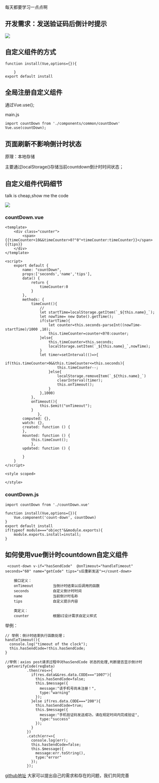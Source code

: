 每天都要学习一点点啊
## 开发需求：发送验证码后倒计时提示

![](https://user-gold-cdn.xitu.io/2019/5/23/16ae28a91c1dc368?w=340&h=290&f=png&s=11453)

## 自定义组件的方式

    function install(Vue,options={}){
         
        }
    export default install
## 全局注册自定义组件

通过Vue.use();

main.js
    
    import countDown from './components/common/countDown'
    Vue.use(countDown);
## 页面刷新不影响倒计时状态
 原理：本地存储
 
 主要通过localStorage()存储当前countdown倒计时时间状态；
 
## 自定义组件代码细节

talk is cheap,show me the code

![](https://user-gold-cdn.xitu.io/2019/5/23/16ae278eb389d333?w=939&h=299&f=png&s=17059)

### countDown.vue
    
    <template>
        <div class="counter">
            <span>{{timeCounter<10&&timeCounter>0?"0"+timeCounter:timeCounter}}</span>{{tips}}
        </div>
    </template>
    
    <script>
        export default {
            name: "countDown",
            props:['seconds','name','tips'],
            data() {
                return {
                    timeCounter:0
                }
            },
            methods: {
                timeCount(){
                    //
                    let startTime=localStorage.getItem(`_${this.name}_`);
                    let nowTime= new Date().getTime();
                    if(startTime){
                        let counter=this.seconds-parseInt((nowTime-startTime)/1000 ,10);
                        this.timeCounter=counter<0?0:counter;
                    }else{
                        this.timeCounter=this.seconds;
                        localStorage.setItem(`_${this.name}_`,nowTime);
                    }
                    let timer=setInterval(()=>{
                        if(this.timeCounter>0&&this.timeCounter<=this.seconds){
                            this.timeCounter--;
                        }else{
                            localStorage.removeItem(`_${this.name}_`)
                            clearInterval(timer);
                            this.onTimeout();
                        }
                    },1000)
                },
                onTimeout(){
                    this.$emit("onTimeout");
                }
                   },
            computed: {},
            watch: {},
            created: function () {
            },
            mounted: function () {
                this.timeCount();
                },
            updated: function () {
    
            }
        }
    </script>
    
    <style scoped>
    
    </style>
    
### countDown.js

    import countDown from './countDown.vue'

    function install(Vue,options={}){
        Vue.component('count-down', countDown)
    }
    export default install
    if(typeof module==="object"&&module.exports){
        module.exports.install=install;
    }
    
## 如何使用vue倒计时countdown自定义组件

     <count-down v-if="hasSendCode"  @onTimeout="handleTimeout" seconds="60" name="getCode" tips="s后重新发送"></count-down>
        
        接口定义：
        onTimeout         当倒计时结束以后调用的函数
        seconds           自定义倒计时时间
        name              当前倒计时名称
        tips              自定义提示内容
        
        类定义：
        counter           根据UI设计需求自定义样式
        

举例：

    // 举例：倒计时结束执行函数处理；
    handleTimeout(){
      console.log("timeout of the clock");
      this.hasSendCode=!this.hasSendCode;
    }
        
    //举例：axios post请求过程中对hasSendCode 状态的处理,判断是否显示倒计时
     getverifyCode(reqData)
              .then(res=>{
                if(res.data&&res.data.CODE==="1007"){
                  this.hasSendCode=false;
                  this.$message({
                    message:"该手机号尚未注册！",
                    type:"warning"
                  });
                }else if(res.data.CODE==="200"){
                  this.hasSendCode=true;
                  this.$message({
                    message:"手机验证码发送成功，请在规定时间内完成验证",
                    type:"success"
                  });
                }
              })
              .catch(err=>{
                console.log(err);
                this.hasSendCode=false;
                this.$message({
                  message:err.toString(),
                  type:"error"
                });
              });
    
[github地址](https://github.com/GeekQiaQia/vueJS-countDown)
大家可以提出自己的需求和存在的问题，我们共同完善
    
    
    
    
